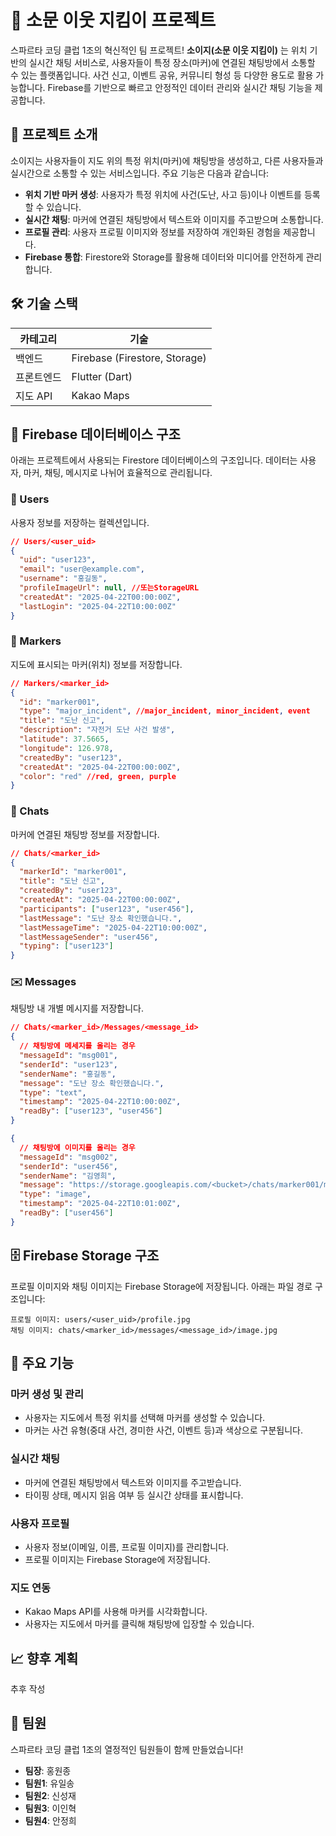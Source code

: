# 🚨 소문 이웃 지킴이 프로젝트

스파르타 코딩 클럽 1조의 혁신적인 팀 프로젝트! **소이지(소문 이웃 지킴이)** 는 위치 기반의 실시간 채팅 서비스로, 사용자들이 특정 장소(마커)에 연결된 채팅방에서 소통할 수 있는 플랫폼입니다. 사건 신고, 이벤트 공유, 커뮤니티 형성 등 다양한 용도로 활용 가능합니다. Firebase를 기반으로 빠르고 안정적인 데이터 관리와 실시간 채팅 기능을 제공합니다.

## 🎯 프로젝트 소개

소이지는 사용자들이 지도 위의 특정 위치(마커)에 채팅방을 생성하고, 다른 사용자들과 실시간으로 소통할 수 있는 서비스입니다. 주요 기능은 다음과 같습니다:

- **위치 기반 마커 생성**: 사용자가 특정 위치에 사건(도난, 사고 등)이나 이벤트를 등록할 수 있습니다.
- **실시간 채팅**: 마커에 연결된 채팅방에서 텍스트와 이미지를 주고받으며 소통합니다.
- **프로필 관리**: 사용자 프로필 이미지와 정보를 저장하여 개인화된 경험을 제공합니다.
- **Firebase 통합**: Firestore와 Storage를 활용해 데이터와 미디어를 안전하게 관리합니다.

## 🛠️ 기술 스택

| 카테고리   | 기술                          |
| ---------- | ----------------------------- |
| 백엔드     | Firebase (Firestore, Storage) |
| 프론트엔드 | Flutter (Dart)                |
| 지도 API   | Kakao Maps                    |

## 📂 Firebase 데이터베이스 구조

아래는 프로젝트에서 사용되는 Firestore 데이터베이스의 구조입니다. 데이터는 사용자, 마커, 채팅, 메시지로 나뉘어 효율적으로 관리됩니다.

### 👤 Users

사용자 정보를 저장하는 컬렉션입니다.

```json
// Users/<user_uid>
{
  "uid": "user123",
  "email": "user@example.com",
  "username": "홍길동",
  "profileImageUrl": null, //또는StorageURL
  "createdAt": "2025-04-22T00:00:00Z",
  "lastLogin": "2025-04-22T10:00:00Z"
}
```

### 📍 Markers

지도에 표시되는 마커(위치) 정보를 저장합니다.

```json
// Markers/<marker_id>
{
  "id": "marker001",
  "type": "major_incident", //major_incident, minor_incident, event
  "title": "도난 신고",
  "description": "자전거 도난 사건 발생",
  "latitude": 37.5665,
  "longitude": 126.978,
  "createdBy": "user123",
  "createdAt": "2025-04-22T00:00:00Z",
  "color": "red" //red, green, purple
}
```

### 💬 Chats

마커에 연결된 채팅방 정보를 저장합니다.

```json
// Chats/<marker_id>
{
  "markerId": "marker001",
  "title": "도난 신고",
  "createdBy": "user123",
  "createdAt": "2025-04-22T00:00:00Z",
  "participants": ["user123", "user456"],
  "lastMessage": "도난 장소 확인했습니다.",
  "lastMessageTime": "2025-04-22T10:00:00Z",
  "lastMessageSender": "user456",
  "typing": ["user123"]
}
```

### ✉️ Messages

채팅방 내 개별 메시지를 저장합니다.

```json
// Chats/<marker_id>/Messages/<message_id>
{
  // 채팅방에 메세지를 올리는 경우
  "messageId": "msg001",
  "senderId": "user123",
  "senderName": "홍길동",
  "message": "도난 장소 확인했습니다.",
  "type": "text",
  "timestamp": "2025-04-22T10:00:00Z",
  "readBy": ["user123", "user456"]
}
```

```json
{
  // 채팅방에 이미지를 올리는 경우
  "messageId": "msg002",
  "senderId": "user456",
  "senderName": "김영희",
  "message": "https://storage.googleapis.com/<bucket>/chats/marker001/messages/msg002/image.jpg",
  "type": "image",
  "timestamp": "2025-04-22T10:01:00Z",
  "readBy": ["user456"]
}
```

## 🗄️ Firebase Storage 구조

프로필 이미지와 채팅 이미지는 Firebase Storage에 저장됩니다. 아래는 파일 경로 구조입니다:

```
프로필 이미지: users/<user_uid>/profile.jpg
채팅 이미지: chats/<marker_id>/messages/<message_id>/image.jpg
```

## 🚀 주요 기능

### 마커 생성 및 관리

- 사용자는 지도에서 특정 위치를 선택해 마커를 생성할 수 있습니다.
- 마커는 사건 유형(중대 사건, 경미한 사건, 이벤트 등)과 색상으로 구분됩니다.

### 실시간 채팅

- 마커에 연결된 채팅방에서 텍스트와 이미지를 주고받습니다.
- 타이핑 상태, 메시지 읽음 여부 등 실시간 상태를 표시합니다.

### 사용자 프로필

- 사용자 정보(이메일, 이름, 프로필 이미지)를 관리합니다.
- 프로필 이미지는 Firebase Storage에 저장됩니다.

### 지도 연동

- Kakao Maps API를 사용해 마커를 시각화합니다.
- 사용자는 지도에서 마커를 클릭해 채팅방에 입장할 수 있습니다.

## 📈 향후 계획

추후 작성

## 👥 팀원

스파르타 코딩 클럽 1조의 열정적인 팀원들이 함께 만들었습니다!

- **팀장**: 홍원종
- **팀원1**: 유일송
- **팀원2**: 신성재
- **팀원3**: 이인혁
- **팀원4**: 안정희
